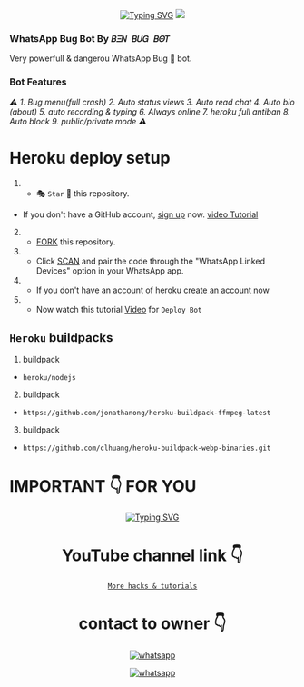 <p align="center">
<a href="https://git.io/typing-svg"><img src="https://readme-typing-svg.demolab.com?font=Fira+Code&weight=602&pause=1000&color=F70000&random=false&width=435&lines=💀+💀+💀+💀+MOST+DANGEROUS+BUG+BOT+💀+💀+💀+💀;𝐵𝛯𝛮+𝐵𝑈𝐺+𝐵𝛩𝑇+MADE+BY+DR+BEN+;FOLLOW+ME+ON+FACEBOOK+@Comedianbenito._" alt="Typing SVG" /></a>
  
  <img src="https://telegra.ph/file/c0dd51c05d02eb80021e6.jpg" />
</p>

### WhatsApp Bug Bot By `𝐵𝛯𝛮 𝐵𝑈𝐺 𝐵𝛩𝑇`
Very powerfull & dangerou WhatsApp Bug 🐛 bot. 
### Bot Features
*⚠️ 1. Bug menu(full crash) 
2. Auto status views 
3. Auto read chat 
4. Auto bio (about) 
5. auto recording & typing 
6. Always online 
7. heroku full antiban 
8. Auto block 
9. public/private mode ⚠️*


# Heroku deploy setup


   1. - 🎭 `Star` 🌟 this repository.
- If you don't have a GitHub account, [sign up](https://github.com/join) now. [video Tutorial](https://youtu.be/D9ep0hVF8-c?si=Rn0D1E5-VErXKlap)
2.  - [FORK](https://github.com/Ben-toxic/DR-BRN-BUG-BOT) this repository.
3.   - Click [SCAN](https://replit.com/@DGXeon/Xeon-PairCode?v=1) and pair the code through the "WhatsApp Linked Devices" option in your WhatsApp app.

4.   - If you don't have an account of heroku [create an account now](https://youtu.be/MFA2p4-BviQ?si=PYVzRn6wnpE4_0Im)
5.  - Now watch this tutorial [Video](https://youtu.be/hjjzFlZmRqk) for `Deploy Bot`



## `Heroku` buildpacks
1. buildpack
-     heroku/nodejs
   
2. buildpack
-     https://github.com/jonathanong/heroku-buildpack-ffmpeg-latest
3. buildpack

-     https://github.com/clhuang/heroku-buildpack-webp-binaries.git





#  IMPORTANT 👇 FOR YOU

<div align="center">
<a href="https://www.instagram.com/techgod143/"><img src="https://readme-typing-svg.demolab.com?font=Ribeye&size=50&pause=1000&color=G0B1&center=true&width=910&height=100&lines=Don't+Forget+To+Subscribe;my+YouTube+Channel;PROGRAM+By+𝐵𝛯𝛮+𝐵𝑈𝐺+𝐵𝛩𝑇" alt="Typing SVG" /></a>
  
# YouTube channel link 👇 
   [`More hacks & tutorials`](youtube.com/@drbrn001)

# contact to owner 👇    
<a aria-label="Join our chats" href="https://wa.me/254719485000?text=Hi!! `Tech God` Sir, I need Your Help" target="_blank">
    <img alt="whatsapp" src="https://img.shields.io/badge/Owner%20Whatsapp-25D366?style=for-the-badge&logo=whatsapp&logoColor=white" />
</p>
<a aria-label="Join our chats" href="(https://whatsapp.com/channel/0029Va9Ufzi8kyyEnEHvOm1h)" target="_blank">
    <img alt="whatsapp" src="https://img.shields.io/badge/WhatsApp%20Channel-25D366?style=for-the-badge&logo=whatsapp&logoColor=white" />
</p>

